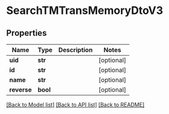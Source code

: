 # SearchTMTransMemoryDtoV3

## Properties
Name | Type | Description | Notes
------------ | ------------- | ------------- | -------------
**uid** | **str** |  | [optional] 
**id** | **str** |  | [optional] 
**name** | **str** |  | [optional] 
**reverse** | **bool** |  | [optional] 

[[Back to Model list]](../README.md#documentation-for-models) [[Back to API list]](../README.md#documentation-for-api-endpoints) [[Back to README]](../README.md)

